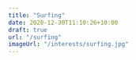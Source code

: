 ```yaml
---
title: "Surfing"
date: 2020-12-30T11:10:26+10:00
draft: true
url: "/surfing"
imageUrl: "/interests/surfing.jpg"
---
```

